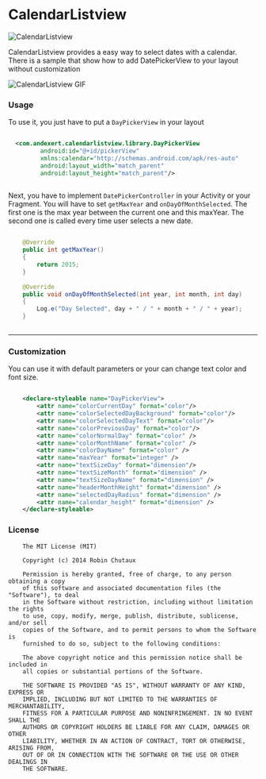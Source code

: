 CalendarListview
================

![CalendarListview](https://github.com/traex/CalendarListview/blob/master/header.png)

CalendarListview provides a easy way to select dates with a calendar. There is a sample that show how to add DatePickerView to your layout without customization

![CalendarListview GIF](https://github.com/traex/CalendarListview/blob/master/demo.gif)
 
### Usage
 
 To use it, you just have to put a `DayPickerView` in your layout
 
``` xml

  <com.andexert.calendarlistview.library.DayPickerView
         android:id="@+id/pickerView"
         xmlns:calendar="http://schemas.android.com/apk/res-auto"
         android:layout_width="match_parent"
         android:layout_height="match_parent"/>
         
```

Next, you have to implement `DatePickerController` in your Activity or your Fragment. You will have to set `getMaxYear` and `onDayOfMonthSelected`. The first one is the max year between the current one and this maxYear. The second one is called every time user selects a new date.

``` java

    @Override
    public int getMaxYear()
    {
        return 2015;
    }
    
    @Override
    public void onDayOfMonthSelected(int year, int month, int day)
    {
        Log.e("Day Selected", day + " / " + month + " / " + year);
    }
    
```

---

### Customization

You can use it with default parameters or your can change text color and font size.

``` xml

    <declare-styleable name="DayPickerView">
        <attr name="colorCurrentDay" format="color"/>
        <attr name="colorSelectedDayBackground" format="color"/>
        <attr name="colorSelectedDayText" format="color"/>
        <attr name="colorPreviousDay" format="color"/>
        <attr name="colorNormalDay" format="color" />
        <attr name="colorMonthName" format="color" />
        <attr name="colorDayName" format="color" />
        <attr name="maxYear" format="integer" />
        <attr name="textSizeDay" format="dimension"/>
        <attr name="textSizeMonth" format="dimension" />
        <attr name="textSizeDayName" format="dimension" />
        <attr name="headerMonthHeight" format="dimension" />
        <attr name="selectedDayRadius" format="dimension" />
        <attr name="calendar_height" format="dimension" />
    </declare-styleable>

```

### License

```
    The MIT License (MIT)
    
    Copyright (c) 2014 Robin Chutaux
    
    Permission is hereby granted, free of charge, to any person obtaining a copy
    of this software and associated documentation files (the "Software"), to deal
    in the Software without restriction, including without limitation the rights
    to use, copy, modify, merge, publish, distribute, sublicense, and/or sell
    copies of the Software, and to permit persons to whom the Software is
    furnished to do so, subject to the following conditions:
    
    The above copyright notice and this permission notice shall be included in
    all copies or substantial portions of the Software.
    
    THE SOFTWARE IS PROVIDED "AS IS", WITHOUT WARRANTY OF ANY KIND, EXPRESS OR
    IMPLIED, INCLUDING BUT NOT LIMITED TO THE WARRANTIES OF MERCHANTABILITY,
    FITNESS FOR A PARTICULAR PURPOSE AND NONINFRINGEMENT. IN NO EVENT SHALL THE
    AUTHORS OR COPYRIGHT HOLDERS BE LIABLE FOR ANY CLAIM, DAMAGES OR OTHER
    LIABILITY, WHETHER IN AN ACTION OF CONTRACT, TORT OR OTHERWISE, ARISING FROM,
    OUT OF OR IN CONNECTION WITH THE SOFTWARE OR THE USE OR OTHER DEALINGS IN
    THE SOFTWARE.
```